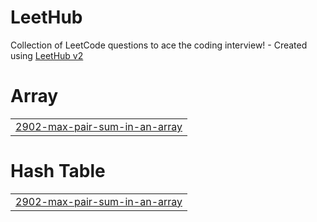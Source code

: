 # LeetHub
Collection of LeetCode questions to ace the coding interview! - Created using [LeetHub v2](https://github.com/arunbhardwaj/LeetHub-2.0)


# Array
|  |
| ------- |
| [2902-max-pair-sum-in-an-array](https://github.com/GRetriever/LeetCode/tree/master/2902-max-pair-sum-in-an-array) |
# Hash Table
|  |
| ------- |
| [2902-max-pair-sum-in-an-array](https://github.com/GRetriever/LeetCode/tree/master/2902-max-pair-sum-in-an-array) |
